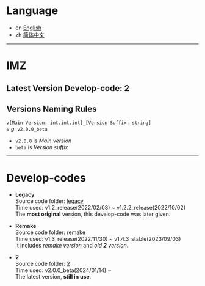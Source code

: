 # Language
- en [English](README.md)
- zh [简体中文](other/README-zh.md)

---
# IMZ
## Latest Version Develop-code: 2
  
## Versions Naming Rules
`v[Main Version: int.int.int]_[Version Suffix: string]`  
*e.g.* `v2.0.0_beta`  
- `v2.0.0` is *Main version*
- `beta` is *Version suffix*

---
# Develop-codes
- **Legacy**  
  Source code folder: [legacy](legacy)  
  Time used: v1.2\_release\(2022/02/08\) ~ v1.2.2\_release\(2022/10/02\)  
  The **most original** version, this develop-code was later given.  
  
- **Remake**  
  Source code folder: [remake](remake)  
  Time used: v1.3\_release\(2022/11/30\) ~ v1.4.3\_stable\(2023/09/03\)  
  It includes *remake version* and *old **2** version*.  
  
- **2**  
  Source code folder: [2](2)  
  Time used: v2.0.0\_beta\(2024/01/14\) ~  
  The latest version, **still in use**.  

